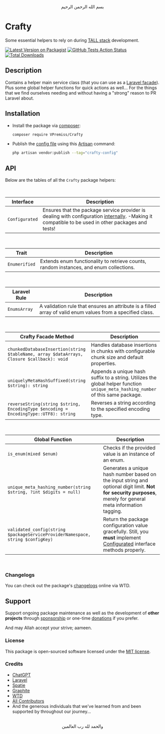 <div align="center">
    بسم الله الرحمن الرحيم
</div>

# Crafty

Some essential helpers to rely on during [TALL stack](https://tallstack.dev) development.

[![Latest Version on Packagist](https://img.shields.io/packagist/v/vpremiss/crafty.svg?style=for-the-badge)](https://packagist.org/packages/vpremiss/crafty)
[![GitHub Tests Action Status](https://img.shields.io/github/actions/workflow/status/vpremiss/crafty/run-tests.yml?branch=main&label=tests&style=for-the-badge&color=forestgreen)](https://github.com/vpremiss/crafty/actions?query=workflow%3Arun-tests+branch%3Amain)
[![Total Downloads](https://img.shields.io/packagist/dt/vpremiss/crafty.svg?style=for-the-badge&color=darkgoldenrod)](https://packagist.org/packages/vpremiss/crafty)


## Description

Contains a helper main service class (that you can use as a [Laravel facade](https://laravel.com/docs/facades)). Plus some global helper functions for quick actions as well... For the things that we find ourselves needing and without having a "strong" reason to PR Laravel about.


## Installation

- Install the package via [composer](https://getcomposer.org):

  ```bash
  composer require VPremiss/Crafty
  ```

- Publish the [config file](config/crafty.php) using this [Artisan](https://laravel.com/docs/artisan) command:

  ```bash
  php artisan vendor:publish --tag="crafty-config"
  ```


## API

Below are the tables of all the `Crafty` package helpers:

<br/>

| **Interface**          | Description                                                                               |
|----------------|-------------------------------------------------------------------------------------------|
| `Configurated`  | Ensures that the package service provider is dealing with configuration [internally](src/CraftyServiceProvider.php#26). -Making it compatible to be used in other packages and tests!    |

<br/>

| **Trait**          | Description                                                                               |
|----------------|-------------------------------------------------------------------------------------------|
| `Enumerified`  | Extends enum functionality to retrieve counts, random instances, and enum collections.    |

<br/>

| **Laravel Rule**         | Description                                                                                               |
|--------------|-----------------------------------------------------------------------------------------------------------|
| `EnumsArray` | A validation rule that ensures an attribute is a filled array of valid enum values from a specified class.|

<br/>

| **Crafty Facade Method**                                                              | Description                                                                                             |
|---------------------------------------------------------------------|---------------------------------------------------------------------------------------------------------|
| `chunkedDatabaseInsertion(string $tableName, array $dataArrays, Closure $callback): void` | Handles database insertions in chunks with configurable chunk size and default properties.             |
| `uniquelyMetaHashSuffixed(string $string): string`                          | Appends a unique hash suffix to a string. Utilizes the global helper function `unique_meta_hashing_number` of this same package.                                                               |
| `reverseString(string $string, EncodingType $encoding = EncodingType::UTF8): string` | Reverses a string according to the specified encoding type.                                             |

<br/>

| **Global Function**              | Description                                                                |
|-----------------------|----------------------------------------------------------------------------|
| `is_enum(mixed $enum)`| Checks if the provided value is an instance of an enum.                    |
| `unique_meta_hashing_number(string $string, ?int $digits = null)` | Generates a unique hash number based on the input string and optional digit limit. **Not for security purposes**, merely for general meta information tagging. |
| `validated_config(string $packageServiceProviderNamespace, string $configKey)` | Return the package configuration value gracefully. Still, you **must** implement [Configurated](src/Utilities/Configurated/Interfaces/Configurated.php) interface methods properly. |

<br/>


### Changelogs

You can check out the package's [changelogs](https://app.whatthediff.ai/changelog/github/VPremiss/Crafty) online via WTD.


## Support

Support ongoing package maintenance as well as the development of **other projects** through [sponsorship](https://github.com/sponsors/VPremiss) or one-time [donations](https://github.com/sponsors/VPremiss?frequency=one-time&sponsor=VPremiss) if you prefer.

And may Allah accept your strive; aameen.

### License

This package is open-sourced software licensed under the [MIT license](LICENSE.md).

### Credits

- [ChatGPT](https://chat.openai.com)
- [Laravel](https://github.com/Laravel)
- [Spatie](https://github.com/spatie)
- [Graphite](https://graphite.dev)
- [WTD](https://whatthediff.ai)
- [All Contributors](../../contributors)
- And the generous individuals that we've learned from and been supported by throughout our journey...


<div align="center">
   <br>والحمد لله رب العالمين
</div>
